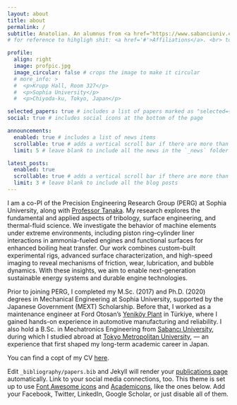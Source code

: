 ```yaml
---
layout: about
title: about
permalink: /
subtitle: Anatolian. An alumnus from <a href="https://www.sabanciuniv.edu/en">Sabanci University</a>. Now, an Assistant Professor @PERG, <a href="https://fst.sophia.ac.jp/en/department/eas/">EAS</a>, <a href="https://www.sophia.ac.jp/eng/">Sophia University</a>.
# for reference to hihgligh shit: <a href='#'>Affiliations</a>. <br> to break the line and go down '...' to highlight

profile:
  align: right
  image: profpic.jpg
  image_circular: false # crops the image to make it circular
  # more_info: >
  #  <p>Krupp Hall, Room 327</p>
  #  <p>Sophia University</p>
  #  <p>Chiyoda-ku, Tokyo, Japan</p>

selected_papers: true # includes a list of papers marked as "selected={true}"
social: true # includes social icons at the bottom of the page

announcements:
  enabled: true # includes a list of news items
  scrollable: true # adds a vertical scroll bar if there are more than 3 news items
  limit: 5 # leave blank to include all the news in the `_news` folder

latest_posts:
  enabled: true
  scrollable: true # adds a vertical scroll bar if there are more than 3 new posts items
  limit: 3 # leave blank to include all the blog posts
---
```


I am a co-PI of the Precision Engineering Research Group (PERG) at Sophia University, along with [Professor Tanaka](https://fst.sophia.ac.jp/en/faculty/hidetake-tanaka). My research explores the fundamental and applied aspects of tribology, surface engineering, and thermal-fluid science. We investigate the behavior of machine elements under extreme environments, including piston ring–cylinder liner interactions in ammonia-fueled engines and functional surfaces for enhanced boiling heat transfer. Our work combines custom-built experimental rigs, advanced surface characterization, and high-speed imaging to reveal mechanisms of friction, wear, lubrication, and bubble dynamics. With these insights, we aim to enable next-generation sustainable energy systems and durable engine technologies.

Prior to joining PERG, I completed my M.Sc. (2017) and Ph.D. (2020) degrees in Mechanical Engineering at Sophia University, supported by the Japanese Government (MEXT) Scholarship. Before that, I worked as a maintenance engineer at Ford Otosan’s [Yeniköy Plant](https://www.fordotosan.com.tr/en/operations/production/plants) in Türkiye, where I gained hands-on experience in automotive manufacturing and reliability. I also hold a B.Sc. in Mechatronics Engineering from [Sabancı University](https://www.sabanciuniv.edu/en), during which I studied abroad at [Tokyo Metropolitan University](https://www.tmu.ac.jp/english/index.html), — an experience that first shaped my long-term academic career in Japan.

You can find a copt of my CV <a href="/assets/pdf/Academic_CV_Nov24.pdf" target="_blank">here</a>.

Edit `_bibliography/papers.bib` and Jekyll will render your [publications page](/al-folio/publications/) automatically. Link to your social media connections, too. This theme is set up to use [Font Awesome icons](https://fontawesome.com/) and [Academicons](https://jpswalsh.github.io/academicons/), like the ones below. Add your Facebook, Twitter, LinkedIn, Google Scholar, or just disable all of them.
